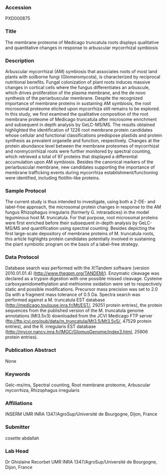 ### Accession
PXD000875

### Title
The membrane proteome of Medicago truncatula roots displays qualitative and quantitative changes in response to arbuscular mycorrhizal symbiosis

### Description
Arbuscular mycorrhizal (AM) symbiosis that associates roots of most land plants with soilborne fungi (Glomeromycota), is characterized by reciprocal nutritional benefits. Fungal colonization of plant roots induces massive changes in cortical cells where the fungus differentiates an arbuscule, which drives proliferation of the plasma membrane, and the de novo synthesis of the periarbuscular membrane. Despite the recognized importance of membrane proteins in sustaining AM symbiosis, the root microsomal proteome elicited upon mycorrhiza still remains to be explored. In this study, we first examined the qualitative composition of the root membrane proteome of Medicago truncatula after microsome enrichment and subsequent in depth analysis by GeLC-MS/MS. The results obtained highlighted the identification of 1226 root membrane protein candidates whose cellular and functional classifications predispose plastids and protein synthesis as prevalent organelle and function, respectively. Changes at the protein abundance level between the membrane proteomes of mycorrhizal and nonmycorrhizal roots were further monitored by spectral counting, which retrieved a total of 97 proteins that displayed a differential accumulation upon AM symbiosis. Besides the canonical markers of the periarbuscular membrane, new candidates supporting the importance of membrane trafficking events during mycorrhiza establishment/functioning were identified, including flotillin-like proteins.

### Sample Protocol
The current study is thus intended to investigate, using both a 2-DE- and label-free approach, the microsomal protein changes in response to the AM fungus Rhizophagus irregularis (formerly G. intraradices) in the model leguminous host M. truncatula. For that purpose, root microsomal proteins were first enriched before their subsequent in-depth analysis by GeLC-MS/MS and quantification using spectral counting. Besides depicting the first large-scale depository of membrane proteins of M. truncatula roots, this article highlights protein candidates potentially involved in sustaining the plant symbiotic program on the basis of a label-free strategy.

### Data Protocol
Database search was performed with the X!Tandem software (version 2010.01.01.4) (http://www.thegpm.org/TANDEM/). Enzymatic cleavage was declared as a trypsin digestion with one possible missed cleavage. Cysteine carboxyamidomethylation and methionine oxidation were set to respectively static and possible modifications. Precursor mass precision was set to 2.0 Da with a fragment mass tolerance of 0.5 Da. Spectra search was performed against a M. truncatula EST database (http://medicago.toulouse.inra.fr/Mt/EST/, 29251 protein entries), the protein sequences from the published version of the M. truncatula genome annotations (Mt3.5v3) downloaded from the JCVI Medicago FTP server (ftp://ftp.jcvi.org/pub/data/m_truncatula/Mt3.5/Mt3.5v5/, 47529 protein entries), and the R. irregularis EST database (http://mycor.nancy.inra.fr/IMGC/GlomusGenome/index3.html, 25906 protein entries).

### Publication Abstract
None

### Keywords
Gelc-ms/ms, Spectral counting, Root membrane proteome, Arbuscular mycorrhiza, Rhizophagus irregularis

### Affiliations
INSERM
UMR INRA 1347/AgroSup/Université de Bourgogne, Dijon, France

### Submitter
cosette abdallah

### Lab Head
Dr Ghislaine Recorbet
UMR INRA 1347/AgroSup/Université de Bourgogne, Dijon, France


